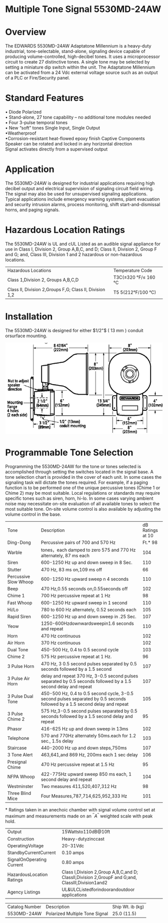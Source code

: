 # Multiple Tone Signal 5530MD-24AW  

# Overview  

The EDWARDS 5530MD-24AW Adaptatone Millennium is a heavy-duty industrial, tone-selectable, stand-alone, signaling device capable of producing volume-controlled, high-decibel tones. It uses a microprocessor circuit to create 27 distinctive tones. A single tone may be selected by setting a miniature dip switch within the unit. The Adaptatone Millennium can be activated from a 24 Vdc external voltage source such as an output of a PLC or Fire/Security panel.  

# Standard Features  

•	 Diode Polarized   
•	 Stand-alone, 27 tone capability – no additional tone modules needed   
•	 Four 3-pulse temporal tones   
•	 New “soft” tones Single Input, Single Output   
•Weatherproof   
•Corrosion-resistant heat-flowed epoxy finish Captive Components Speaker can be rotated and locked in any horizontal direction   
Signal activates directly from a supervised output  

# Application  

The 5530MD-24AW is designed for industrial applications requiring high decibel output and electrical supervision of signaling circuit field wiring. The signal may also be used for unsupervised signaling applications. Typical applications include emergency warning systems, plant evacuation and security intrusion alarms, process monitoring, shift start-and-dismissal horns, and paging signals.  

# Hazardous Location Ratings  

The 5530MD-24AW is UL and cUL Listed as an audible signal appliance for use in Class I, Division 2, Group A,B,C, and D; Class II, Division 2, Group F and G; and, Class III, Division 1 and 2 hazardous or non-hazardous locations.  

<html><body><table><tr><td>Hazardous Locations</td><td>Temperature Code</td></tr><tr><td>Class 1,Division 2, Groups A,B,C,D</td><td>T3C(≤320 °F/≤ 160 °C</td></tr><tr><td>Class Il, Division 2,Groups F,G; Class Il, Division 1,2</td><td>T5 5(212°F/100 °C)</td></tr></table></body></html>  

# Installation  

The 5530MD-24AW is designed for either $1/2"$ ( $13\;\mathsf{m m}$ ) conduit orsurface mounting.  

![](images/833e21325faeb2ed26c629322092f858ae6bb5fda621b054c823eb66e408ff64.jpg)  

# Programmable Tone Selection  

Programming the 5530MD-24AW for the tone or tones selected is accomplished through setting the switches located in the signal base. A tone selection chart is provided in the cover of each unit. In some cases the signaling task will dictate the tones required. For example, if a paging function is to be performed one of the unique percussive tones (Chime 1 or Chime 2) may be most suitable. Local regulations or standards may require specific tones such as siren, horn, hi-lo. In some cases varying ambient noise may necessitate on-site evaluation of all available tones to select the most suitable tone. On-site volume control is also available by adjusting the volume control in the base.  

<html><body><table><tr><td>Tone</td><td>Description</td><td>dB Ratings at 10</td></tr><tr><td>Ding-Dong</td><td>Percussive pairs of 700 and 570 Hz</td><td>Ft.* 98</td></tr><tr><td>Warble</td><td>tones，each damped to zero 575 and 770 Hz alternately, 87 ms each</td><td>104</td></tr><tr><td>Siren</td><td>600-1250 Hz up and down sweep in 8 Sec.</td><td>110</td></tr><tr><td>Stutter</td><td>470 Hz, 83 ms on,109 ms off</td><td>66</td></tr><tr><td>Percussive Slow Whoop</td><td>600-1250 Hz upward sweep n 4 seconds</td><td>110</td></tr><tr><td>Beep</td><td>470 Hz,0.55 seconds on,0.55seconds off</td><td>102</td></tr><tr><td>Chime 1</td><td>700 Hz percussive repeat at 1 Hz</td><td>98</td></tr><tr><td>Fast Whoop</td><td>600-1250 Hz upward sweep in 1 second</td><td>110</td></tr><tr><td>Hi/Lo</td><td>780 to 600 Hz alternately, 0.52 seconds each</td><td>105</td></tr><tr><td>Rapid Siren </td><td>600-1250 Hz up and down sweep in .25 Sec.</td><td>107</td></tr><tr><td>Yeow</td><td>1250-600Hzdownwardsweepin1.6 seconds and repeat</td><td>110</td></tr><tr><td>Horn</td><td>470 Hz continuous</td><td>102</td></tr><tr><td>Air Horn</td><td>370 Hz continuous</td><td>102</td></tr><tr><td>Dual Tone</td><td>450-500 Hz, 0.4 to 0.5 second cycle</td><td>103</td></tr><tr><td>Chime 2</td><td>575 Hz percussive repeat at 1 Hz.</td><td>96</td></tr><tr><td>3 Pulse Horn</td><td>470 Hz, 3 0.5 second pulses separated by 0.5 seconds followed by a 1.5 second</td><td>107</td></tr><tr><td>3 Pulse Air Horn</td><td>delay and repeat 370 Hz, 3-0.5 second pulses separated by 0.5 seconds followed by a 1.5 second delay and repeat</td><td>107</td></tr><tr><td>3 Pulse Dual Tone</td><td>450-500 Hz, 0.4 to 0.5 second cycle, 3-0.5 second pulses separated by 0.5 seconds followed by a 1.5 second delay and repeat</td><td>105</td></tr><tr><td>3 Pulse Chime 2</td><td>575 Hz,3-0.5 second pulses separated by 0.5 seconds followed by a 1.5 second delay and repeat</td><td>95</td></tr><tr><td>Phasor</td><td>416-625 Hz up and down sweep in 13ms</td><td>102</td></tr><tr><td>Telephone</td><td>570 and 770Hz alternately 50ms.each for 1.2 sec., 1.5s delay</td><td>103</td></tr><tr><td>Staircase</td><td>440-2000 Hz up and down steps,750ms</td><td>107</td></tr><tr><td>3 Tone Alert</td><td>463,641,and 869 Hz, 200ms each 1 sec delay</td><td>106</td></tr><tr><td>Presignal Chime</td><td>470 Hz percussive repeat at 1.5 Hz</td><td>95</td></tr><tr><td>NFPA Whoop</td><td>422-775Hz upward sweep 850 ms each, 1 second delay and repeat</td><td>104</td></tr><tr><td>Westminster</td><td>Two measures 411,520,407,312 Hz</td><td>98</td></tr><tr><td>Three Blind Mice</td><td>Four Measures,787,714,625,952,333 Hz</td><td>101</td></tr></table></body></html>

\* Ratings taken in an anechoic chamber with signal volume control set at maximum and measurements made on an $^{\prime\prime}A^{\prime\prime}$ weighted scale with peak hold.  

<html><body><table><tr><td>Output</td><td>15Wattsto110dB@10ft</td></tr><tr><td>Construction</td><td>Heavy-dutyzinccast</td></tr><tr><td>OperatingVoltage</td><td>20-31Vdc</td></tr><tr><td>StandbyCurrentCurrent</td><td>0.10 amps</td></tr><tr><td>SignalOnOperating Current</td><td>0.80 amps</td></tr><tr><td>HazardousLocation Ratings</td><td>Class I,Division 2,Group A,B,C,and D; ClassIl,Division 2,GroupF and G;and, ClassIll,Division1and2</td></tr><tr><td>Agency Listings</td><td>UL&ULCListedforindoorandoutdoor applications</td></tr></table></body></html>  

<html><body><table><tr><td>Catalog Number</td><td>Description</td><td>Ship Wt. ib (kg)</td></tr><tr><td>5530MD-24AW</td><td>Polarized Multiple Tone Signal</td><td>25.0 (11.5)</td></tr></table></body></html>  